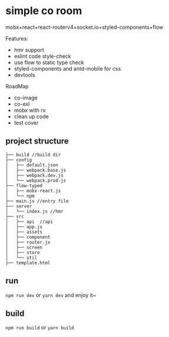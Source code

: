 # simple co room

mobx+react+react-routerv4+socket.io+styled-components+flow 
 
Features:
 * hmr support
 * eslint code style-check
 * use flow to static type check 
 * styled-components and antd-mobile for css
 * devtools
 
 RoadMap
 * co-image
 * co-exl
 * mobx with rx
 * clean up code
 * test cover


## project structure

```
├── build //build dir
├── config 
│   ├── default.json
│   ├── webpack.base.js
│   ├── webpack.dev.js
│   └── webpack.prod.js
├── flow-typed
│   ├── mobx-react.js
│   └── npm
├── main.js //entry file
├── server
│   └── index.js //hmr 
├── src
│   ├── api  //api
│   ├── app.js 
│   ├── assets 
│   ├── component
│   ├── router.js
│   ├── screen
│   ├── store
│   └── util
├── template.html
```

## run

`npm run dev` or `yarn dev` and enjoy it~

## build 

`npm run build` or `yarn build`

